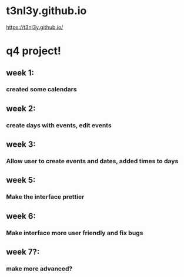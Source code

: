 # t3nl3y.github.io
https://t3nl3y.github.io/
# q4 project!
## week 1:
### created some calendars
## week 2:
### create days with events, edit events
## week 3:
### Allow user to create events and dates, added times to days
## week 5:
### Make the interface prettier
## week 6:
### Make interface more user friendly and fix bugs
## week 7?:
### make more advanced?
